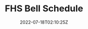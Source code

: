 ---
title: FHS Bell Schedule
id: bellschedule
tech: Python
img: /images/code/bellschedule.png
date: 2022-07-18T02:10:25Z
link: https://fhsbellschedule.web.app
---
